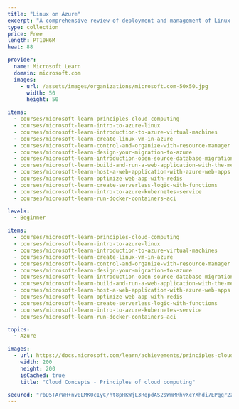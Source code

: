 ```yaml
---
title: "Linux on Azure"
excerpt: "A comprehensive review of deployment and management of Linux on Azure."
type: collection
price: Free
length: PT10H6M
heat: 88

provider:
  name: Microsoft Learn
  domain: microsoft.com
  images:
    - url: /assets/images/organizations/microsoft.com-50x50.jpg
      width: 50
      height: 50

items:
  - courses/microsoft-learn-principles-cloud-computing
  - courses/microsoft-learn-intro-to-azure-linux
  - courses/microsoft-learn-introduction-to-azure-virtual-machines
  - courses/microsoft-learn-create-linux-vm-in-azure
  - courses/microsoft-learn-control-and-organize-with-resource-manager
  - courses/microsoft-learn-design-your-migration-to-azure
  - courses/microsoft-learn-introduction-open-source-database-migration-azure
  - courses/microsoft-learn-build-and-run-a-web-application-with-the-mean-stack-on-an-azure-linux-vm
  - courses/microsoft-learn-host-a-web-application-with-azure-web-apps
  - courses/microsoft-learn-optimize-web-app-with-redis
  - courses/microsoft-learn-create-serverless-logic-with-functions
  - courses/microsoft-learn-intro-to-azure-kubernetes-service
  - courses/microsoft-learn-run-docker-containers-aci

levels:
  - Beginner

items:
  - courses/microsoft-learn-principles-cloud-computing
  - courses/microsoft-learn-intro-to-azure-linux
  - courses/microsoft-learn-introduction-to-azure-virtual-machines
  - courses/microsoft-learn-create-linux-vm-in-azure
  - courses/microsoft-learn-control-and-organize-with-resource-manager
  - courses/microsoft-learn-design-your-migration-to-azure
  - courses/microsoft-learn-introduction-open-source-database-migration-azure
  - courses/microsoft-learn-build-and-run-a-web-application-with-the-mean-stack-on-an-azure-linux-vm
  - courses/microsoft-learn-host-a-web-application-with-azure-web-apps
  - courses/microsoft-learn-optimize-web-app-with-redis
  - courses/microsoft-learn-create-serverless-logic-with-functions
  - courses/microsoft-learn-intro-to-azure-kubernetes-service
  - courses/microsoft-learn-run-docker-containers-aci

topics:
  - Azure

images:
  - url: https://docs.microsoft.com/learn/achievements/principles-cloud-computing-social.png
    width: 200
    height: 200
    isCached: true
    title: "Cloud Concepts - Principles of cloud computing"

secured: "rbD5TArWH+nv0LMK0cIyC/ht8pHKWjL3RqpdAS2sWmMRhvXcYXhdi7EPggr2zl30DNMhQecYVYQhjzyt3JDR+lsiBJ9F9jD97Yawaxmiqgd+YG3VySZVwVg3kFMCB6a13EZH/PsUk7CTrAVGkWptxaEXc09A8MRAV0nW1w6qRkGcqyIFaLgGwJJhUDbtGzfGN651msZNx/6GNkTRXevsNv9OVGWzJuKAOQQ68rM+TTLh4VA+jDUKanhewn+uOzWpHXHAYaJ7Yp7wnte0Ut8K4ELdcf+FfoHilYbfxV+bHXTrO/mZ5tiYXXs/210tn2afeynYrFLpAu0WLR/b1BTTyA==;QrVWcCeGCdG4lThTESfJjA=="
---
```


